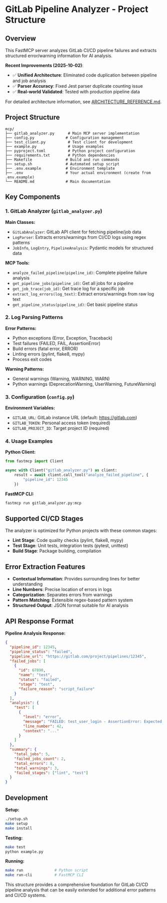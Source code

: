 # GitLab Pipeline Analyzer - Project Structure

## Overview

This FastMCP server analyzes GitLab CI/CD pipeline failures and extracts structured error/warning information for AI analysis.

**Recent Improvements (2025-10-02)**:
- ✅ **Unified Architecture**: Eliminated code duplication between pipeline and job analysis
- ✅ **Parser Accuracy**: Fixed Jest parser duplicate counting issue  
- ✅ **Real-world Validated**: Tested with production pipeline data

For detailed architecture information, see [ARCHITECTURE_REFERENCE.md](ARCHITECTURE_REFERENCE.md).

## Project Structure

```
mcp/
├── gitlab_analyzer.py      # Main MCP server implementation
├── config.py              # Configuration management
├── test_client.py          # Test client for development
├── example.py              # Usage examples
├── pyproject.toml          # Python project configuration
├── requirements.txt        # Python dependencies
├── Makefile               # Build and run commands
├── setup.sh               # Automated setup script
├── .env.example           # Environment template
├── .env                   # Your actual environment (create from .env.example)
└── README.md              # Main documentation
```

## Key Components

### 1. GitLab Analyzer (`gitlab_analyzer.py`)

**Main Classes:**
- `GitLabAnalyzer`: GitLab API client for fetching pipeline/job data
- `LogParser`: Extracts errors/warnings from CI/CD logs using regex patterns
- `JobInfo`, `LogEntry`, `PipelineAnalysis`: Pydantic models for structured data

**MCP Tools:**
- `analyze_failed_pipeline(pipeline_id)`: Complete pipeline failure analysis
- `get_pipeline_jobs(pipeline_id)`: Get all jobs for a pipeline
- `get_job_trace(job_id)`: Get trace log for a specific job
- `extract_log_errors(log_text)`: Extract errors/warnings from raw log text
- `get_pipeline_status(pipeline_id)`: Get basic pipeline status

### 2. Log Parsing Patterns

**Error Patterns:**
- Python exceptions (Error, Exception, Traceback)
- Test failures (FAILED, FAIL, AssertionError)
- Build errors (fatal error, ERROR)
- Linting errors (pylint, flake8, mypy)
- Process exit codes

**Warning Patterns:**
- General warnings (Warning, WARNING, WARN)
- Python warnings (DeprecationWarning, UserWarning, FutureWarning)

### 3. Configuration (`config.py`)

**Environment Variables:**
- `GITLAB_URL`: GitLab instance URL (default: https://gitlab.com)
- `GITLAB_TOKEN`: Personal access token (required)
- `GITLAB_PROJECT_ID`: Target project ID (required)

### 4. Usage Examples

**Python Client:**
```python
from fastmcp import Client

async with Client("gitlab_analyzer.py") as client:
    result = await client.call_tool("analyze_failed_pipeline", {
        "pipeline_id": 12345
    })
```

**FastMCP CLI:**
```bash
fastmcp run gitlab_analyzer.py:mcp
```

## Supported CI/CD Stages

The analyzer is optimized for Python projects with these common stages:
- **Lint Stage**: Code quality checks (pylint, flake8, mypy)
- **Test Stage**: Unit tests, integration tests (pytest, unittest)
- **Build Stage**: Package building, compilation

## Error Extraction Features

- **Contextual Information**: Provides surrounding lines for better understanding
- **Line Numbers**: Precise location of errors in logs
- **Categorization**: Separates errors from warnings
- **Pattern Matching**: Extensible regex-based pattern system
- **Structured Output**: JSON format suitable for AI analysis

## API Response Format

**Pipeline Analysis Response:**
```json
{
  "pipeline_id": 12345,
  "pipeline_status": "failed",
  "pipeline_url": "https://gitlab.com/project/pipelines/12345",
  "failed_jobs": [
    {
      "id": 67890,
      "name": "test",
      "status": "failed",
      "stage": "test",
      "failure_reason": "script_failure"
    }
  ],
  "analysis": {
    "test": [
      {
        "level": "error",
        "message": "FAILED: test_user_login - AssertionError: Expected True, got False",
        "line_number": 42,
        "context": "..."
      }
    ]
  },
  "summary": {
    "total_jobs": 5,
    "failed_jobs_count": 2,
    "total_errors": 8,
    "total_warnings": 3,
    "failed_stages": ["lint", "test"]
  }
}
```

## Development

**Setup:**
```bash
./setup.sh
make setup
make install
```

**Testing:**
```bash
make test
python example.py
```

**Running:**
```bash
make run              # Python script
make run-cli          # FastMCP CLI
```

This structure provides a comprehensive foundation for GitLab CI/CD pipeline analysis that can be easily extended for additional error patterns and CI/CD systems.
